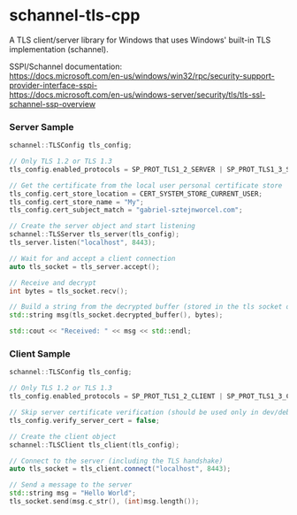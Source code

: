 # schannel-tls-cpp
A TLS client/server library for Windows that uses Windows' built-in TLS implementation (schannel).

SSPI/Schannel documentation:  
https://docs.microsoft.com/en-us/windows/win32/rpc/security-support-provider-interface-sspi-  
https://docs.microsoft.com/en-us/windows-server/security/tls/tls-ssl-schannel-ssp-overview

### Server Sample
```cpp
schannel::TLSConfig tls_config;

// Only TLS 1.2 or TLS 1.3
tls_config.enabled_protocols = SP_PROT_TLS1_2_SERVER | SP_PROT_TLS1_3_SERVER;

// Get the certificate from the local user personal certificate store
tls_config.cert_store_location = CERT_SYSTEM_STORE_CURRENT_USER;
tls_config.cert_store_name = "My";
tls_config.cert_subject_match = "gabriel-sztejnworcel.com";

// Create the server object and start listening
schannel::TLSServer tls_server(tls_config);
tls_server.listen("localhost", 8443);

// Wait for and accept a client connection
auto tls_socket = tls_server.accept();

// Receive and decrypt
int bytes = tls_socket.recv();

// Build a string from the decrypted buffer (stored in the tls socket object)
std::string msg(tls_socket.decrypted_buffer(), bytes);

std::cout << "Received: " << msg << std::endl;
```

### Client Sample
```cpp
schannel::TLSConfig tls_config;

// Only TLS 1.2 or TLS 1.3
tls_config.enabled_protocols = SP_PROT_TLS1_2_CLIENT | SP_PROT_TLS1_3_CLIENT;

// Skip server certificate verification (should be used only in dev/debug)
tls_config.verify_server_cert = false;

// Create the client object
schannel::TLSClient tls_client(tls_config);

// Connect to the server (including the TLS handshake)
auto tls_socket = tls_client.connect("localhost", 8443);

// Send a message to the server
std::string msg = "Hello World";
tls_socket.send(msg.c_str(), (int)msg.length());
```
